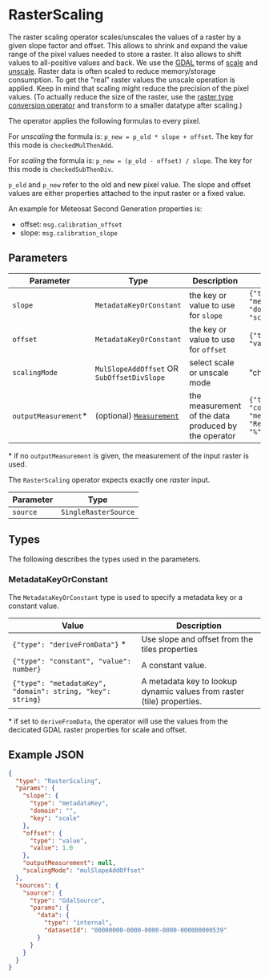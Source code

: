 # RasterScaling

The raster scaling operator scales/unscales the values of a raster by a given slope factor and offset.
This allows to shrink and expand the value range of the pixel values needed to store a raster. It also allows to shift values to all-positive values and back.
We use the [GDAL](https://gdal.org/index.html) terms of [scale](https://gdal.org/programs/gdal_translate.html#cmdoption-gdal_translate-scale) and [unscale](https://gdal.org/programs/gdal_translate.html#cmdoption-gdal_translate-unscale).
Raster data is often scaled to reduce memory/storage consumption.
To get the "real" raster values the unscale operation is applied.
Keep in mind that scaling might reduce the precision of the pixel values.
(To actually reduce the size of the raster, use the [raster type conversion operator](./rastertypeconversion.md) and transform to a smaller datatype after scaling.)

The operator applies the following formulas to every pixel.

For _unscaling_ the formula is: `p_new = p_old * slope + offset`. The key for this mode is `checkedMulThenAdd`.

For _scaling_ the formula is: `p_new = (p_old - offset) / slope`. The key for this mode is `checkedSubThenDiv`.

`p_old` and `p_new` refer to the old and new pixel value. The slope and offset values are either properties attached to the input raster or a fixed value.

An example for Meteosat Second Generation properties is:

- offset: `msg.calibration_offset`
- slope: `msg.calibration_slope`

## Parameters

| Parameter             | Type                                                  | Description                                          | Example Value                                                      |
| --------------------- | ----------------------------------------------------- | ---------------------------------------------------- | ------------------------------------------------------------------ |
| `slope`               | `MetadataKeyOrConstant`                               | the key or value to use for `slope`                  | `{"type": "metadataKey" "domain": "", "key": "scale" }`            |
| `offset`              | `MetadataKeyOrConstant`                               | the key or value to use for `offset`                 | `{"type": "constant" "value": 0.1 }`                               |
| `scalingMode`         | `MulSlopeAddOffset` OR `SubOffsetDivSlope`            | select scale or unscale mode                         | "checkedMulThenAdd"                                                |
| `outputMeasurement`\* | (optional) [`Measurement`](/datatypes/measurement.md) | the measurement of the data produced by the operator | `{"type": "continuous", "measurement": "Reflectance","unit": "%"}` |

\* if no `outputMeasurement` is given, the measurement of the input raster is used.

The `RasterScaling` operator expects exactly one _raster_ input.

| Parameter | Type                 |
| --------- | -------------------- |
| `source`  | `SingleRasterSource` |

## Types

The following describes the types used in the parameters.

### MetadataKeyOrConstant

The `MetadataKeyOrConstant` type is used to specify a metadata key or a constant value.

| Value                                                      | Description                                                            |
| ---------------------------------------------------------- | ---------------------------------------------------------------------- |
| `{"type": "deriveFromData"}` \*                            | Use slope and offset from the tiles properties                         |
| `{"type": "constant", "value": number}`                    | A constant value.                                                      |
| `{"type": "metadataKey", "domain": string, "key": string}` | A metadata key to lookup dynamic values from raster (tile) properties. |

\* if set to `deriveFromData`, the operator will use the values from the decicated GDAL raster properties for scale and offset.

## Example JSON

```json
{
  "type": "RasterScaling",
  "params": {
    "slope": {
      "type": "metadataKey",
      "domain": "",
      "key": "scale"
    },
    "offset": {
      "type": "value",
      "value": 1.0
    },
    "outputMeasurement": null,
    "scalingMode": "mulSlopeAddOffset"
  },
  "sources": {
    "source": {
      "type": "GdalSource",
      "params": {
        "data": {
          "type": "internal",
          "datasetId": "00000000-0000-0000-0000-000000000539"
        }
      }
    }
  }
}
```
